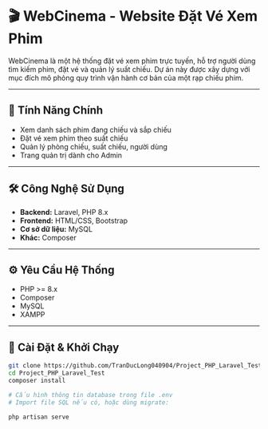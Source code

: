 # 🎬 WebCinema - Website Đặt Vé Xem Phim

WebCinema là một hệ thống đặt vé xem phim trực tuyến, hỗ trợ người dùng tìm kiếm phim, đặt vé và quản lý suất chiếu. Dự án này được xây dựng với mục đích mô phỏng quy trình vận hành cơ bản của một rạp chiếu phim.

---

## 🚀 Tính Năng Chính

- Xem danh sách phim đang chiếu và sắp chiếu  
- Đặt vé xem phim theo suất chiếu  
- Quản lý phòng chiếu, suất chiếu, người dùng  
- Trang quản trị dành cho Admin  

---

## 🛠️ Công Nghệ Sử Dụng

- **Backend:** Laravel, PHP 8.x  
- **Frontend:** HTML/CSS, Bootstrap  
- **Cơ sở dữ liệu:** MySQL  
- **Khác:** Composer  

---

## ⚙️ Yêu Cầu Hệ Thống

- PHP >= 8.x  
- Composer  
- MySQL  
- XAMPP

---

## 🧩 Cài Đặt & Khởi Chạy

```bash
git clone https://github.com/TranDucLong040904/Project_PHP_Laravel_Test.git
cd Project_PHP_Laravel_Test
composer install

# Cấu hình thông tin database trong file .env
# Import file SQL nếu có, hoặc dùng migrate:

php artisan serve
